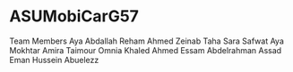 # ASUMobiCarG57
Team Members
Aya Abdallah
Reham Ahmed
Zeinab Taha
Sara Safwat
Aya Mokhtar
Amira Taimour
Omnia Khaled
Ahmed Essam
Abdelrahman Assad
Eman Hussein Abuelezz
